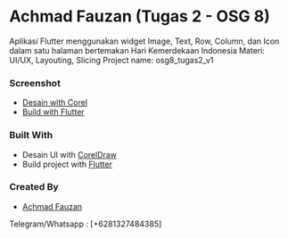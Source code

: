 # Achmad Fauzan (Tugas 2 - OSG 8) 
Aplikasi Flutter menggunakan widget Image, Text, Row, Column, dan Icon dalam satu halaman bertemakan Hari Kemerdekaan Indonesia
Materi: UI/UX, Layouting, Slicing
Project name: osg8_tugas2_v1

### Screenshot
- [Desain with Corel](https://photos.app.goo.gl/JJ3Tr99qR7LdZYwm7 "source: photos.app.goo.gl")
- [Build with Flutter](https://photos.app.goo.gl/KS4PG6P2BPq4DCBQ8 "source: photos.app.goo.gl")

### Built With
- Desain UI with [CorelDraw](https://www.coreldraw.com/)
- Build project with [Flutter](https://flutter.dev)

### Created By
- [Achmad Fauzan](https://github.com/mrachmadfauzan)

Telegram/Whatsapp : [+6281327484385] 